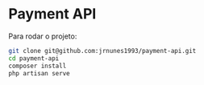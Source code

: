 # Payment API

Para rodar o projeto: 

```bash
git clone git@github.com:jrnunes1993/payment-api.git
cd payment-api
composer install
php artisan serve
```

